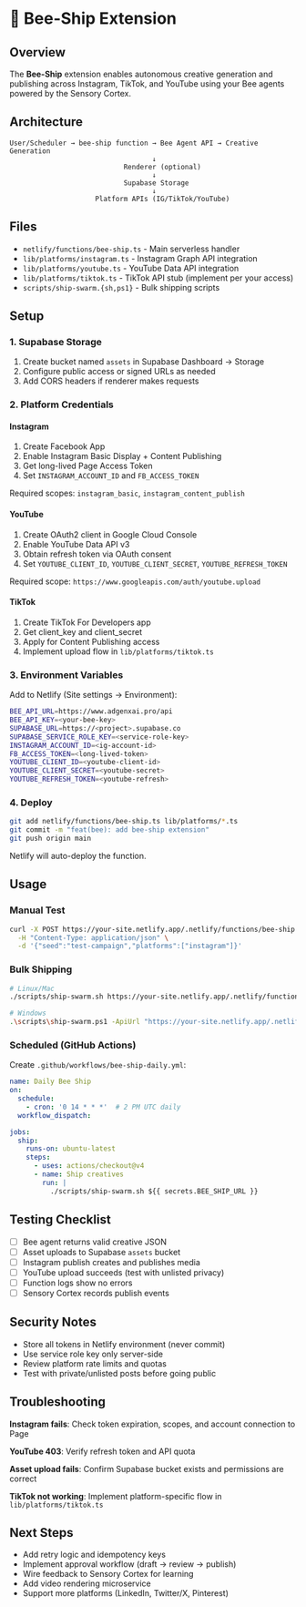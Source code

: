 # 🐝 Bee-Ship Extension

## Overview

The **Bee-Ship** extension enables autonomous creative generation and publishing across Instagram, TikTok, and YouTube using your Bee agents powered by the Sensory Cortex.

## Architecture

```
User/Scheduler → bee-ship function → Bee Agent API → Creative Generation
                                   ↓
                            Renderer (optional)
                                   ↓
                            Supabase Storage
                                   ↓
                     Platform APIs (IG/TikTok/YouTube)
```

## Files

- `netlify/functions/bee-ship.ts` - Main serverless handler
- `lib/platforms/instagram.ts` - Instagram Graph API integration
- `lib/platforms/youtube.ts` - YouTube Data API integration  
- `lib/platforms/tiktok.ts` - TikTok API stub (implement per your access)
- `scripts/ship-swarm.{sh,ps1}` - Bulk shipping scripts

## Setup

### 1. Supabase Storage

1. Create bucket named `assets` in Supabase Dashboard → Storage
2. Configure public access or signed URLs as needed
3. Add CORS headers if renderer makes requests

### 2. Platform Credentials

#### Instagram
1. Create Facebook App
2. Enable Instagram Basic Display + Content Publishing
3. Get long-lived Page Access Token
4. Set `INSTAGRAM_ACCOUNT_ID` and `FB_ACCESS_TOKEN`

Required scopes: `instagram_basic`, `instagram_content_publish`

#### YouTube
1. Create OAuth2 client in Google Cloud Console
2. Enable YouTube Data API v3
3. Obtain refresh token via OAuth consent
4. Set `YOUTUBE_CLIENT_ID`, `YOUTUBE_CLIENT_SECRET`, `YOUTUBE_REFRESH_TOKEN`

Required scope: `https://www.googleapis.com/auth/youtube.upload`

#### TikTok
1. Create TikTok For Developers app
2. Get client_key and client_secret
3. Apply for Content Publishing access
4. Implement upload flow in `lib/platforms/tiktok.ts`

### 3. Environment Variables

Add to Netlify (Site settings → Environment):

```bash
BEE_API_URL=https://www.adgenxai.pro/api
BEE_API_KEY=<your-bee-key>
SUPABASE_URL=https://<project>.supabase.co
SUPABASE_SERVICE_ROLE_KEY=<service-role-key>
INSTAGRAM_ACCOUNT_ID=<ig-account-id>
FB_ACCESS_TOKEN=<long-lived-token>
YOUTUBE_CLIENT_ID=<youtube-client-id>
YOUTUBE_CLIENT_SECRET=<youtube-secret>
YOUTUBE_REFRESH_TOKEN=<youtube-refresh>
```

### 4. Deploy

```bash
git add netlify/functions/bee-ship.ts lib/platforms/*.ts
git commit -m "feat(bee): add bee-ship extension"
git push origin main
```

Netlify will auto-deploy the function.

## Usage

### Manual Test

```bash
curl -X POST https://your-site.netlify.app/.netlify/functions/bee-ship \
  -H "Content-Type: application/json" \
  -d '{"seed":"test-campaign","platforms":["instagram"]}'
```

### Bulk Shipping

```bash
# Linux/Mac
./scripts/ship-swarm.sh https://your-site.netlify.app/.netlify/functions/bee-ship

# Windows
.\scripts\ship-swarm.ps1 -ApiUrl "https://your-site.netlify.app/.netlify/functions/bee-ship"
```

### Scheduled (GitHub Actions)

Create `.github/workflows/bee-ship-daily.yml`:

```yaml
name: Daily Bee Ship
on:
  schedule:
    - cron: '0 14 * * *'  # 2 PM UTC daily
  workflow_dispatch:

jobs:
  ship:
    runs-on: ubuntu-latest
    steps:
      - uses: actions/checkout@v4
      - name: Ship creatives
        run: |
          ./scripts/ship-swarm.sh ${{ secrets.BEE_SHIP_URL }}
```

## Testing Checklist

- [ ] Bee agent returns valid creative JSON
- [ ] Asset uploads to Supabase `assets` bucket
- [ ] Instagram publish creates and publishes media
- [ ] YouTube upload succeeds (test with unlisted privacy)
- [ ] Function logs show no errors
- [ ] Sensory Cortex records publish events

## Security Notes

- Store all tokens in Netlify environment (never commit)
- Use service role key only server-side
- Review platform rate limits and quotas
- Test with private/unlisted posts before going public

## Troubleshooting

**Instagram fails**: Check token expiration, scopes, and account connection to Page

**YouTube 403**: Verify refresh token and API quota

**Asset upload fails**: Confirm Supabase bucket exists and permissions are correct

**TikTok not working**: Implement platform-specific flow in `lib/platforms/tiktok.ts`

## Next Steps

- Add retry logic and idempotency keys
- Implement approval workflow (draft → review → publish)
- Wire feedback to Sensory Cortex for learning
- Add video rendering microservice
- Support more platforms (LinkedIn, Twitter/X, Pinterest)

